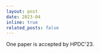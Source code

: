 ```yaml
---
layout: post
date: 2023-04
inline: true
related_posts: false
---
```


One paper is accepted by HPDC'23.
